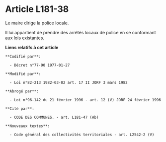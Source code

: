 # Article L181-38

Le maire dirige la police locale.

Il lui appartient de prendre des arrêtés locaux de police en se conformant aux lois existantes.

**Liens relatifs à cet article**

	**Codifié par**:

	  - Décret n°77-90 1977-01-27

	**Modifié par**:

	  - Loi n°82-213 1982-03-02 art. 17 II JORF 3 mars 1982

	**Abrogé par**:

	  - Loi n°96-142 du 21 février 1996 - art. 12 (V) JORF 24 février 1996

	**Cité par**:

	  - CODE DES COMMUNES. - art. L181-47 (Ab)

	**Nouveaux textes**:

	  - Code général des collectivités territoriales - art. L2542-2 (V)
